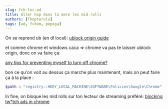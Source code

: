 ```yaml
---
slug: fck-les-ad
title: Aller hop dans ta mere les mid rolls
authors: [Thopterulu]
tags: [ad, fckem, pepega]
---
```


On se reprend ub (en dl local):
[ublock origin guide](https://www.reddit.com/r/chrome/comments/1ix04u4/guide_how_to_keep_using_ublock_origin_even_after/)

et comme chrome et windows caca => chrome va pas te laisser ublock origin, donc on va faire ça:

[any tips for preventing myself to turn off chrome?](https://www.reddit.com/r/nosurf/comments/1ayuqbx/any_tips_for_preventing_myself_to_turn_off_chrome/)

bon ce qu'on voit au dessus ça marche plus maintenant, mais on peut faire ça à la place :

```powershell
$path = "registry::HKEY_LOCAL_MACHINE\SOFTWARE\Policies\Google\Chrome"; New-Item $path -Force; Set-ItemProperty $path -Name ExtensionManifestV2Availability -Value 2
```



In fine, on bloque les mid rolls sur ton lecteur de streaming préféré:
[blocking tw*tch ads in chrome](https://www.reddit.com/r/Adblock/comments/1jk8qki/blocking_twitch_ads_in_chrome_100_tested_and/)

